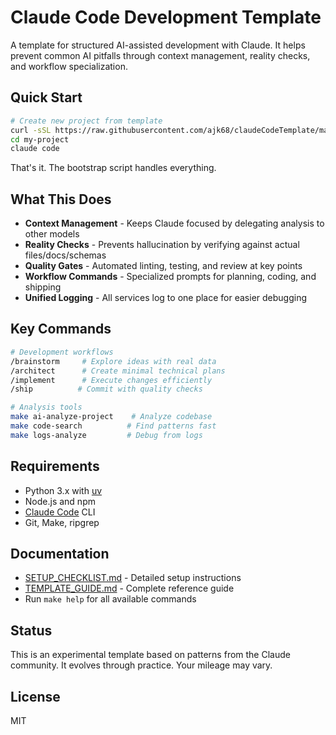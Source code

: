 # Claude Code Development Template

A template for structured AI-assisted development with Claude. It helps prevent common AI pitfalls through context management, reality checks, and workflow specialization.

## Quick Start

```bash
# Create new project from template
curl -sSL https://raw.githubusercontent.com/ajk68/claudeCodeTemplate/main/bootstrap.py | python3 - my-project
cd my-project
claude code
```

That's it. The bootstrap script handles everything.

## What This Does

- **Context Management** - Keeps Claude focused by delegating analysis to other models
- **Reality Checks** - Prevents hallucination by verifying against actual files/docs/schemas  
- **Quality Gates** - Automated linting, testing, and review at key points
- **Workflow Commands** - Specialized prompts for planning, coding, and shipping
- **Unified Logging** - All services log to one place for easier debugging

## Key Commands

```bash
# Development workflows
/brainstorm     # Explore ideas with real data
/architect      # Create minimal technical plans
/implement      # Execute changes efficiently
/ship          # Commit with quality checks

# Analysis tools
make ai-analyze-project    # Analyze codebase
make code-search          # Find patterns fast
make logs-analyze         # Debug from logs
```

## Requirements

- Python 3.x with [uv](https://github.com/astral-sh/uv)
- Node.js and npm
- [Claude Code](https://claude.ai/code) CLI
- Git, Make, ripgrep

## Documentation

- [SETUP_CHECKLIST.md](SETUP_CHECKLIST.md) - Detailed setup instructions
- [TEMPLATE_GUIDE.md](TEMPLATE_GUIDE.md) - Complete reference guide
- Run `make help` for all available commands

## Status

This is an experimental template based on patterns from the Claude community. It evolves through practice. Your mileage may vary.

## License

MIT